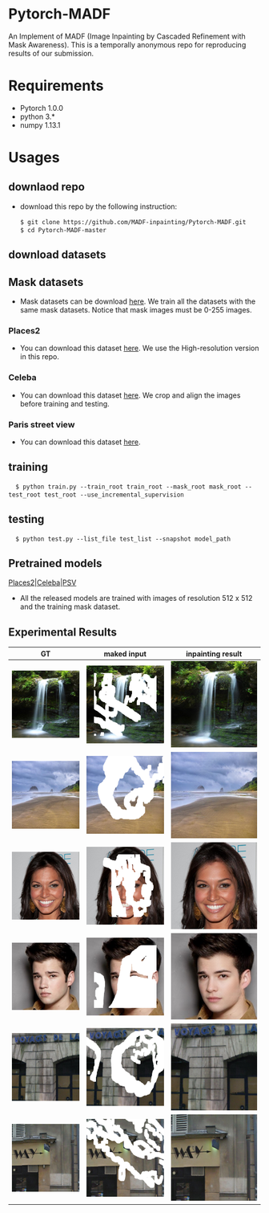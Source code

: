 # Pytorch-MADF

An Implement of MADF (Image Inpainting by Cascaded Refinement with Mask Awareness). This is a temporally anonymous repo for reproducing results of our submission.

# Requirements
  - Pytorch 1.0.0
  - python 3.*
  - numpy 1.13.1
  
  
# Usages
  ## downlaod repo
  - download this repo by the following instruction:
  
        $ git clone https://github.com/MADF-inpainting/Pytorch-MADF.git
        $ cd Pytorch-MADF-master
      
  ## download datasets
  
  ## Mask datasets
  - Mask datasets can be download [here](https://nv-adlr.github.io/publication/partialconv-inpainting). We train all the datasets with the same mask datasets. Notice that mask images must be 0-255 images.


  ### Places2
  - You can download this dataset [here](http://places2.csail.mit.edu/download.html). We use the High-resolution version in this repo.
    
  
  ### Celeba
  - You can download this dataset [here](http://mmlab.ie.cuhk.edu.hk/projects/CelebA.html). We crop and align the images before training and testing.
  
  ### Paris street view
  - You can download this dataset [here](https://drive.google.com/open?id=1YXEMiAuaVjMm4jmoZPvMyddAmAyRPVfV).
 
  ## training
  
      $ python train.py --train_root train_root --mask_root mask_root --test_root test_root --use_incremental_supervision  
      
  ## testing
  
      $ python test.py --list_file test_list --snapshot model_path
      
  ## Pretrained models
  
  [Places2](https://drive.google.com/open?id=10iXhPEiOiNzTbM-Yc1GRy2-D9Xjmd1cI)|[Celeba](https://drive.google.com/open?id=1Jay0Ockr2iEW2FPHeFMkgczBLF_ZQaSy)|[PSV](https://drive.google.com/open?id=1cmrj_zod5eCsMavLVC4BGr9KavHXizkw)
  
  - All the released models are trained with images of resolution 512 x 512 and the training mask dataset. 
  
  ## Experimental Results
  | GT | maked input | inpainting result|
  |:-----------------:|:-----------------:|:-----------------:|
  | ![Alt test](/examples/places2/case2.png)| ![Alt test](/examples/places2/case2_input.png)| ![Alt test](/examples/places2/case2_output.png)||
  | ![Alt test](/examples/places2/case4.png)| ![Alt test](/examples/places2/case4_input.png)| ![Alt test](/examples/places2/case4_output.png)||
  | ![Alt test](/examples/celeba/case1.png)| ![Alt test](/examples/celeba/case1_input.png)| ![Alt test](/examples/celeba/case1_output.png)||
  | ![Alt test](/examples/celeba/case2.png)| ![Alt test](/examples/celeba/case2_input.png)| ![Alt test](/examples/celeba/case2_output.png)||
  | ![Alt test](/examples/psv/case3.png)| ![Alt test](/examples/psv/case3_input.png)| ![Alt test](/examples/psv/case3_output.png)||
  | ![Alt test](/examples/psv/case2.png)| ![Alt test](/examples/psv/case2_input.png)| ![Alt test](/examples/psv/case2_output.png)||
 
